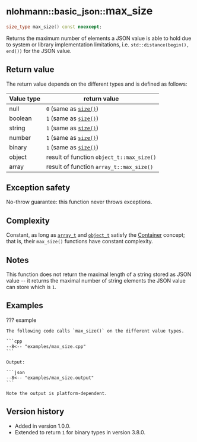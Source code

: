 # <small>nlohmann::basic_json::</small>max_size

```cpp
size_type max_size() const noexcept;
```

Returns the maximum number of elements a JSON value is able to hold due to system or library implementation limitations,
i.e. `std::distance(begin(), end())` for the JSON value.

## Return value

The return value depends on the different types and is defined as follows:

| Value type | return value                              |
|------------|-------------------------------------------|
| null       | `0` (same as [`size()`](size.md))         |
| boolean    | `1` (same as [`size()`](size.md))         |
| string     | `1` (same as [`size()`](size.md))         |
| number     | `1` (same as [`size()`](size.md))         |
| binary     | `1` (same as [`size()`](size.md))         |
| object     | result of function `object_t::max_size()` |
| array      | result of function `array_t::max_size()`  |

## Exception safety

No-throw guarantee: this function never throws exceptions.

## Complexity

Constant, as long as [`array_t`](array_t.md) and [`object_t`](object_t.md) satisfy the
[Container](https://en.cppreference.com/w/cpp/named_req/Container) concept; that is, their `max_size()` functions have
constant complexity.

## Notes

This function does not return the maximal length of a string stored as JSON value -- it returns the maximal number of
string elements the JSON value can store which is `1`.

## Examples

??? example

    The following code calls `max_size()` on the different value types.

    ```cpp
    --8<-- "examples/max_size.cpp"
    ```

    Output:

    ```json
    --8<-- "examples/max_size.output"
    ```

    Note the output is platform-dependent.

## Version history

- Added in version 1.0.0.
- Extended to return `1` for binary types in version 3.8.0.
